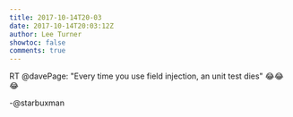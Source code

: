 ```yaml
---
title: 2017-10-14T20-03
date: 2017-10-14T20:03:12Z
author: Lee Turner
showtoc: false
comments: true
---
```


RT @davePage: "Every time you use field injection, an unit test dies" 😂😂😂

-@starbuxman

